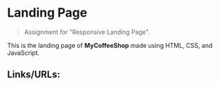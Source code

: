 # Landing Page

> Assignment for "Responsive Landing Page".

This is the landing page of **MyCoffeeShop** made using HTML, CSS, and JavaScript.

## Links/URLs:
